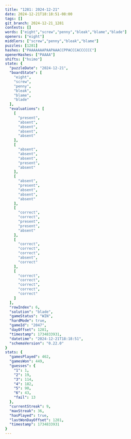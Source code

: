 ```yaml
---
title: "1281: 2024-12-21"
date: 2024-12-21T18:18:51-08:00
tags: []
git_branch: 2024-12-21_1281
contests: []
words: ["eight","screw","penny","bleak","blame","blade"]
openers: ["eight"]
middlers: ["screw","penny","bleak","blame"]
puzzles: [1281]
hashes: ["PAAAAAAAPAAPAAACCPPACCCACCCCCC"]
openerHashes: ["PAAAA"]
shifts: ["hsimo"]
state: {
  "puzzleDate": "2024-12-21",
  "boardState": [
    "eight",
    "screw",
    "penny",
    "bleak",
    "blame",
    "blade"
  ],
  "evaluations": [
    [
      "present",
      "absent",
      "absent",
      "absent",
      "absent"
    ],
    [
      "absent",
      "absent",
      "absent",
      "present",
      "absent"
    ],
    [
      "absent",
      "present",
      "absent",
      "absent",
      "absent"
    ],
    [
      "correct",
      "correct",
      "present",
      "present",
      "absent"
    ],
    [
      "correct",
      "correct",
      "correct",
      "absent",
      "correct"
    ],
    [
      "correct",
      "correct",
      "correct",
      "correct",
      "correct"
    ]
  ],
  "rowIndex": 6,
  "solution": "blade",
  "gameStatus": "WIN",
  "hardMode": true,
  "gameId": "2047",
  "dayOffset": 1281,
  "timestamp": 1734833931,
  "datetime": "2024-12-21T18:18:51",
  "schemaVersion": "0.22.0"
}
stats: {
  "gamesPlayed": 462,
  "gamesWon": 449,
  "guesses": {
    "1": 1,
    "2": 19,
    "3": 114,
    "4": 182,
    "5": 90,
    "6": 43,
    "fail": 13
  },
  "currentStreak": 9,
  "maxStreak": 36,
  "hasPlayed": true,
  "lastWonDayOffset": 1281,
  "timestamp": 1734833931
}
---
```

<!-- more -->
